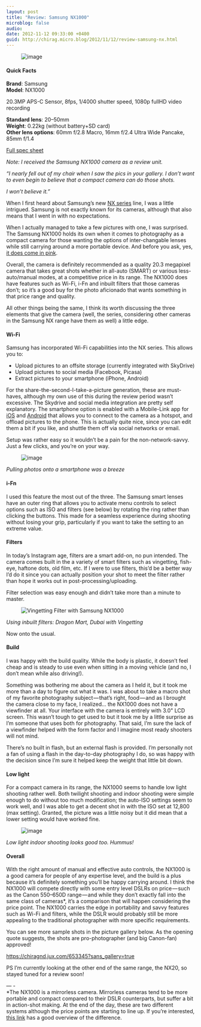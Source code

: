 ```yaml
---
layout: post
title: "Review: Samsung NX1000"
microblog: false
audio: 
date: 2012-11-12 09:33:00 +0400
guid: http://chirag.micro.blog/2012/11/12/review-samsung-nx.html
---
```

<figure><img alt="image" src="https://cdtestweb.files.wordpress.com/2012/11/31777-0bkq8xm_f-nh3vvo0.jpg"></figure><h4>Quick Facts</h4>
<p><strong>Brand</strong>: Samsung<br><strong>Model</strong>: NX1000</p>
<p>20.3MP APS-C Sensor, 8fps, 1/4000 shutter speed, 1080p fullHD video recording</p>
<p><strong>Standard lens</strong>: 20–50mm <br><strong>Weight</strong>: 0.22kg (without battery+SD card) <br><strong>Other lens options</strong>: 60mm f/2.8 Macro, 16mm f/2.4 Ultra Wide Pancake, 85mm f/1.4</p>
<p><a href="http://www.samsung.com/us/photography/digital-cameras/EV-NX1000BFWUS-specs" target="_blank">Full spec sheet</a></p>
<p><em>Note: I received the Samsung NX1000 camera as a review unit.</em></p>
<p><em>“I nearly fell out of my chair when I saw the pics in your gallery. I don’t want to even begin to believe that a compact camera can do those shots.</em></p>
<p><em>I won’t believe it.”</em></p>
<p>When I first heard about Samsung’s new <a href="http://www.samsung.com/us/topic/nx-system" target="_blank">NX series</a> line, I was a little intrigued. Samsung is not exactly known for its cameras, although that also means that I went in with no expectations.</p>
<p>When I actually managed to take a few pictures with one, I was surprised. The Samsung NX1000 holds its own when it comes to photography as a compact camera for those wanting the options of inter-changable lenses while still carrying around a more portable device. And before you ask, yes, <a href="http://www.samsung.com/us/photography/digital-cameras/EV-NX1000BJPUS" target="_blank">it does come in pink</a>.</p>
<p>Overall, the camera is definitely recommended as a quality 20.3 megapixel camera that takes great shots whether in all-auto (SMART) or various less-auto/manual modes, at a competitive price in its range. The NX1000 does have features such as Wi-Fi, i-Fn and inbuilt filters that those cameras don’t; so it’s a good buy for the photo aficionado that wants something in that price range and quality.</p>
<p>All other things being the same, I think its worth discussing the three elements that give the camera (well, the series, considering other cameras in the Samsung NX range have them as well) a little edge.</p>
<h4>Wi-Fi</h4>
<p>Samsung has incorporated Wi-Fi capabilities into the NX series. This allows you to:</p>
<ul>
<li>Upload pictures to an offsite storage (currently integrated with SkyDrive)</li>
<li>Upload pictures to social media (Facebook, Picasa)</li>
<li>Extract pictures to your smartphone (iPhone, Android)</li>
</ul>
<p>For the share-the-second-I-take-a-picture generation, these are must-haves, although my own use of this during the review period wasn’t excessive. The Skydrive and social media integration are pretty self explanatory. The smartphone option is enabled with a Mobile-Link app for <a href="https://itunes.apple.com/us/app/mobilelink/id505414479?mt=8" target="_blank">iOS</a> and <a href="https://play.google.com/store/apps/details?id=com.samsungimaging.filesharing&amp;hl=en" target="_blank">Android</a> that allows you to connect to the camera as a hotspot, and offload pictures to the phone. This is actually quite nice, since you can edit them a bit if you like, and shuttle them off via social networks or email.</p>
<p>Setup was rather easy so it wouldn’t be a pain for the non-network-savvy. Just a few clicks, and you’re on your way.</p>
<figure><img alt="image" src="https://cdtestweb.files.wordpress.com/2012/11/d060b-0usi8grgc0wpp_wbx.jpg"></figure><p><em>Pulling photos onto a smartphone was a breeze</em></p>
<h4>i-Fn</h4>
<p>I used this feature the most out of the three. The Samsung smart lenses have an outer ring that allows you to activate menu controls to select options such as ISO and filters (see below) by rotating the ring rather than clicking the buttons. This made for a seamless experience during shooting without losing your grip, particularly if you want to take the setting to an extreme value.</p>
<h4>Filters</h4>
<p>In today’s Instagram age, filters are a smart add-on, no pun intended. The camera comes built in the a variety of smart filters such as vingetting, fish-eye, haftone dots, old film, etc. If I were to use filters, this’d be a better way I’d do it since you can actually position your shot to meet the filter rather than hope it works out in post-processing/uploading.</p>
<p>Filter selection was easy enough and didn’t take more than a minute to master.</p>
<figure><img alt="Vingetting Filter with Samsung NX1000" src="https://cdtestweb.files.wordpress.com/2012/11/16c27-0fk9uxbjtt5it3jzb.jpg"></figure><p><em>Using inbuilt filters: Dragon Mart, Dubai with Vingetting</em></p>
<p>Now onto the usual.</p>
<h4>Build</h4>
<p>I was happy with the build quality. While the body is plastic, it doesn’t feel cheap and is steady to use even when sitting in a moving vehicle (and no, I don’t mean while also driving!).</p>
<p>Something was bothering me about the camera as I held it, but it took me more than a day to figure out what it was. I was about to take a macro shot of my favorite photography subject — that’s right, food — and as I brought the camera close to my face, I realized… the NX1000 does not have a viewfinder at all. Your interface with the camera is entirely with 3.0" LCD screen. This wasn’t tough to get used to but it took me by a little surprise as I’m someone that uses both for photography. That said, I’m sure the lack of a viewfinder helped with the form factor and I imagine most ready shooters will not mind.</p>
<p>There’s no built in flash, but an external flash is provided. I’m personally not a fan of using a flash in the day-to-day photography I do, so was happy with the decision since I’m sure it helped keep the weight that little bit down.</p>
<h4>Low light</h4>
<p>For a compact camera in its range, the NX1000 seems to handle low light shooting rather well. Both twilight shooting and indoor shooting were simple enough to do without too much modification; the auto-ISO settings seem to work well, and I was able to get a decent shot in with the ISO set at 12,800 (max setting). Granted, the picture was a little noisy but it did mean that a lower setting would have worked fine.</p>
<figure><img alt="image" src="https://cdtestweb.files.wordpress.com/2012/11/4cd3a-025x0gcaohfnl0djk.jpg"></figure><p><em>Low light indoor shooting looks good too. Hummus!</em></p>
<h4>Overall</h4>
<p>With the right amount of manual and effective auto controls, the NX1000 is a good camera for people of any expertise level, and the build is a plus because it’s definitely something you’ll be happy carrying around. I think the NX1000 will compete directly with some entry level DSLRs on price — such as the Canon 550–650D range — and while they don’t exactly fall into the same class of cameras*, it’s a comparison that will happen considering the price point. The NX1000 carries the edge in portability and savvy features such as Wi-Fi and filters, while the DSLR would probably still be more appealing to the traditional photographer with more specific requirements.</p>
<p>You can see more sample shots in the picture gallery below. As the opening quote suggests, the shots are pro-photographer (and big Canon-fan) approved!</p>
<p><a href="https://chiragnd.jux.com/653345?sans_gallery=true" target="_blank">https://chiragnd.jux.com/653345?sans_gallery=true</a></p>
<p>PS I’m currently looking at the other end of the same range, the NX20, so stayed tuned for a review soon!</p>
<p>— -<br>*The NX1000 is a mirrorless camera. Mirrorless cameras tend to be more portable and compact compared to their DSLR counterparts, but suffer a bit in action-shot making. At the end of the day, these are two different systems although the price points are starting to line up. If you’re interested, <a href="http://www.mirrorless-dslr-guide.com/mirrorless-vs-normal-dslr.html" target="_blank">this link</a> has a good overview of the difference.</p>
